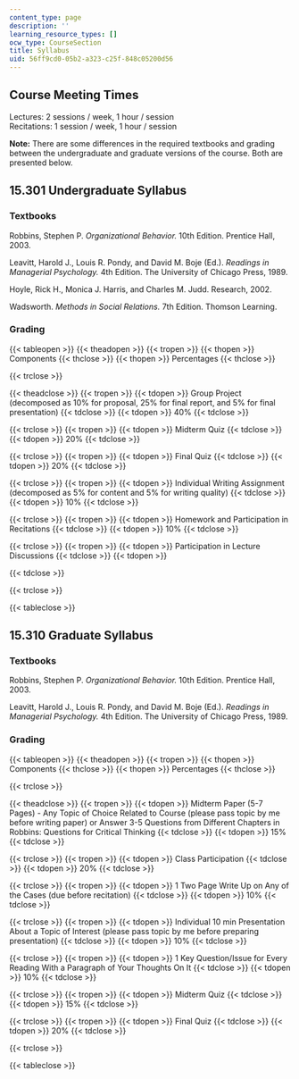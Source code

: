 ```yaml
---
content_type: page
description: ''
learning_resource_types: []
ocw_type: CourseSection
title: Syllabus
uid: 56ff9cd0-05b2-a323-c25f-848c05200d56
---
```


Course Meeting Times
--------------------

Lectures: 2 sessions / week, 1 hour / session  
Recitations: 1 session / week, 1 hour / session

**Note:** There are some differences in the required textbooks and grading between the undergraduate and graduate versions of the course. Both are presented below.

15.301 Undergraduate Syllabus
-----------------------------

### Textbooks

Robbins, Stephen P. _Organizational Behavior._ 10th Edition. Prentice Hall, 2003.

Leavitt, Harold J., Louis R. Pondy, and David M. Boje (Ed.). _Readings in Managerial Psychology._ 4th Edition. The University of Chicago Press, 1989.

Hoyle, Rick H., Monica J. Harris, and Charles M. Judd. Research, 2002.

Wadsworth. _Methods in Social Relations._ 7th Edition. Thomson Learning.

### Grading

{{< tableopen >}}
{{< theadopen >}}
{{< tropen >}}
{{< thopen >}}
Components
{{< thclose >}}
{{< thopen >}}
Percentages
{{< thclose >}}

{{< trclose >}}

{{< theadclose >}}
{{< tropen >}}
{{< tdopen >}}
Group Project (decomposed as 10% for proposal, 25% for final report, and 5% for final presentation)
{{< tdclose >}}
{{< tdopen >}}
40%
{{< tdclose >}}

{{< trclose >}}
{{< tropen >}}
{{< tdopen >}}
Midterm Quiz
{{< tdclose >}}
{{< tdopen >}}
20%
{{< tdclose >}}

{{< trclose >}}
{{< tropen >}}
{{< tdopen >}}
Final Quiz
{{< tdclose >}}
{{< tdopen >}}
20%
{{< tdclose >}}

{{< trclose >}}
{{< tropen >}}
{{< tdopen >}}
Individual Writing Assignment (decomposed as 5% for content and 5% for writing quality)
{{< tdclose >}}
{{< tdopen >}}
10%
{{< tdclose >}}

{{< trclose >}}
{{< tropen >}}
{{< tdopen >}}
Homework and Participation in Recitations
{{< tdclose >}}
{{< tdopen >}}
10%
{{< tdclose >}}

{{< trclose >}}
{{< tropen >}}
{{< tdopen >}}
Participation in Lecture Discussions
{{< tdclose >}}
{{< tdopen >}}

{{< tdclose >}}

{{< trclose >}}

{{< tableclose >}}

  

15.310 Graduate Syllabus
------------------------

### Textbooks

Robbins, Stephen P. _Organizational Behavior._ 10th Edition. Prentice Hall, 2003.

Leavitt, Harold J., Louis R. Pondy, and David M. Boje (Ed.). _Readings in Managerial Psychology._ 4th Edition. The University of Chicago Press, 1989.

### Grading

{{< tableopen >}}
{{< theadopen >}}
{{< tropen >}}
{{< thopen >}}
Components
{{< thclose >}}
{{< thopen >}}
Percentages
{{< thclose >}}

{{< trclose >}}

{{< theadclose >}}
{{< tropen >}}
{{< tdopen >}}
Midterm Paper (5-7 Pages) - Any Topic of Choice Related to Course (please pass topic by me before writing paper) or Answer 3-5 Questions from Different Chapters in Robbins: Questions for Critical Thinking
{{< tdclose >}}
{{< tdopen >}}
15%
{{< tdclose >}}

{{< trclose >}}
{{< tropen >}}
{{< tdopen >}}
Class Participation
{{< tdclose >}}
{{< tdopen >}}
20%
{{< tdclose >}}

{{< trclose >}}
{{< tropen >}}
{{< tdopen >}}
1 Two Page Write Up on Any of the Cases (due before recitation)
{{< tdclose >}}
{{< tdopen >}}
10%
{{< tdclose >}}

{{< trclose >}}
{{< tropen >}}
{{< tdopen >}}
Individual 10 min Presentation About a Topic of Interest (please pass topic by me before preparing presentation)
{{< tdclose >}}
{{< tdopen >}}
10%
{{< tdclose >}}

{{< trclose >}}
{{< tropen >}}
{{< tdopen >}}
1 Key Question/Issue for Every Reading With a Paragraph of Your Thoughts On It
{{< tdclose >}}
{{< tdopen >}}
10%
{{< tdclose >}}

{{< trclose >}}
{{< tropen >}}
{{< tdopen >}}
Midterm Quiz
{{< tdclose >}}
{{< tdopen >}}
15%
{{< tdclose >}}

{{< trclose >}}
{{< tropen >}}
{{< tdopen >}}
Final Quiz
{{< tdclose >}}
{{< tdopen >}}
20%
{{< tdclose >}}

{{< trclose >}}

{{< tableclose >}}
